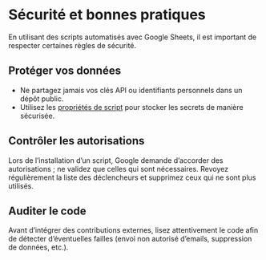 # Sécurité et bonnes pratiques

En utilisant des scripts automatisés avec Google Sheets, il est important de respecter certaines règles de sécurité.

## Protéger vos données

- Ne partagez jamais vos clés API ou identifiants personnels dans un dépôt public.
- Utilisez les [propriétés de script](https://developers.google.com/apps-script/guides/properties) pour stocker les secrets de manière sécurisée.

## Contrôler les autorisations

Lors de l’installation d’un script, Google demande d’accorder des autorisations ; ne validez que celles qui sont nécessaires. Revoyez régulièrement la liste des déclencheurs et supprimez ceux qui ne sont plus utilisés.

## Auditer le code

Avant d’intégrer des contributions externes, lisez attentivement le code afin de détecter d’éventuelles failles (envoi non autorisé d’emails, suppression de données, etc.).
